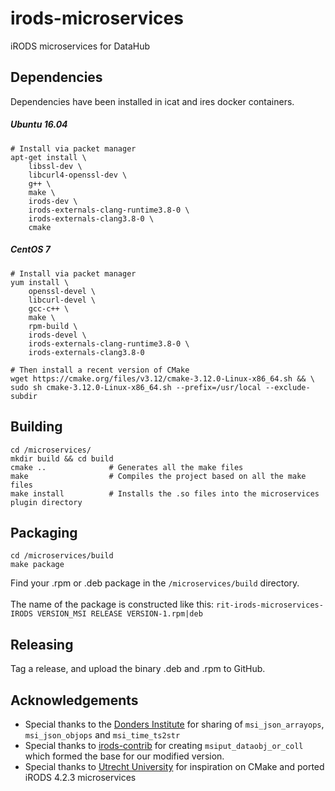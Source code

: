# irods-microservices

iRODS microservices for DataHub

## Dependencies

Dependencies have been installed in icat and ires docker containers.

##### Ubuntu 16.04
```
# Install via packet manager
apt-get install \
    libssl-dev \
    libcurl4-openssl-dev \
    g++ \
    make \
    irods-dev \
    irods-externals-clang-runtime3.8-0 \
    irods-externals-clang3.8-0 \
    cmake
```

##### CentOS 7
```
# Install via packet manager
yum install \
    openssl-devel \
    libcurl-devel \
    gcc-c++ \
    make \
    rpm-build \
    irods-devel \
    irods-externals-clang-runtime3.8-0 \
    irods-externals-clang3.8-0
    
# Then install a recent version of CMake
wget https://cmake.org/files/v3.12/cmake-3.12.0-Linux-x86_64.sh && \
sudo sh cmake-3.12.0-Linux-x86_64.sh --prefix=/usr/local --exclude-subdir
```

## Building

```
cd /microservices/
mkdir build && cd build
cmake ..              # Generates all the make files
make                  # Compiles the project based on all the make files
make install          # Installs the .so files into the microservices plugin directory
```

## Packaging

```
cd /microservices/build
make package
```

Find your .rpm or .deb package in the `/microservices/build` directory. <br><br>
The name of the package is constructed like this: `rit-irods-microservices-IRODS VERSION_MSI RELEASE VERSION-1.rpm|deb`

## Releasing

Tag a release, and upload the binary .deb and .rpm to GitHub.
 
## Acknowledgements
* Special thanks to the [Donders Institute](https://github.com/Donders-Institute) for sharing of `msi_json_arrayops`, `msi_json_objops` and `msi_time_ts2str`
* Special thanks to [irods-contrib](https://github.com/irods/contrib/tree/master/microservices/landing_zone_microservices/msiput_dataobj_or_coll) for creating `msiput_dataobj_or_coll` which formed the base for our modified version.
* Special thanks to [Utrecht University](https://github.com/UtrechtUniversity/irods-uu-microservices/tree/feature/irods-4.2.3) for inspiration on CMake and ported iRODS 4.2.3 microservices